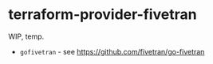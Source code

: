 # terraform-provider-fivetran

WIP, temp. 

- `gofivetran` - see https://github.com/fivetran/go-fivetran
